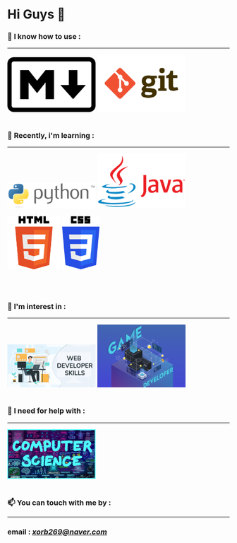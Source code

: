 # Hi Guys 👋


### 🔭 **I know how to use** :
---
<img src="./images/Markdown-mark.svg.png" alt="drawing" width="200"/>

<img src="./images/git.jpg" alt="drawing" width="200"/>
<br>

<br>

### 🌱 **Recently, i'm learning** : 
---
<img src="./images/python.png" alt="drawing" width="200"/>

<img src="./images/Java.png" alt="drawing" width="200"/>

<img src="./images/html.png" alt="drawing" height="120"/> <img src="./images/css.png" alt="drawing" height="120"/>

<br>


<br>

### 👯 **I'm interest in** :
---
<img src="./images/web_dev.jpg" alt="drawing" width="200"/>

<img src="./images/game-dev.png" alt="drawing" width="200"/>

<br>


<br>

### 🤔 **I need for help with** :
---
<img src="./images/CS.jpg" alt="drawing" width="200"/>

<br>


<br>

### 📫 **You can touch with me by** :
---
### email : *xorb269@naver.com*


<!--

Here are some ideas to get you started:

- 🔭 I’m currently working on ...
- 🌱 I’m currently learning ...
- 👯 I’m looking to collaborate on ...
- 🤔 I’m looking for help with ...
- 💬 Ask me about ...
- 📫 How to reach me: ...
- 😄 Pronouns: ...
- ⚡ Fun fact: ...
-->
